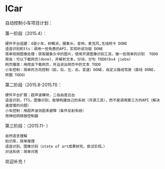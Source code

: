 # ICar

自动控制小车项目计划：

第一阶段（2015.4）：

	硬件平台组建：4驱小车，树莓派，摄象头，音响，麦克风,无线网卡	DONE
	语音识别和tts：调用一些免费的API，实现听说功能 DONE
	简单视频图像处理：获取摄象头中的图片，使用开源图像识别工具，做一些简单的识别  TODO
	爬虫：可以下载网页(done)，并解析文本，分词，分句 TODO(bs4 jieba)
	网页播放：用爬虫下载网页，并且说出网页中的文本 TODO
	小车控制：简单的方向控制（前，后，左，右，变速）DONE，自定义路线驾驶（直线 DONE，转圈 TODO） 
	

第二阶段（2015.8-2015.11)：

	硬件平台扩展：超声波模块，二自由度云台
	语音识别，TTS，图像识别，能够构建自己的系统（开源工具），而不是调用第三方的API（解决速度慢的问题）
	小车控制：用超声波测距来避障（条件反射系统）
	用神经网络做控制器
	

第三阶段：（2015.11- ）

	自然语言理解
	知识库，简单推理
	语音识别，图像识别（state of art成果研究，尝试实现。）
	对话系统：简单问答
	

欢迎补充！
